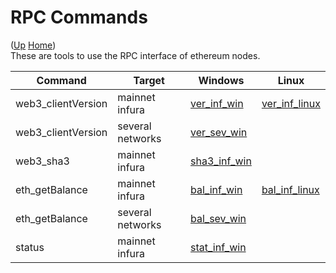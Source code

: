 # RPC Commands

([Up](..) [Home](..\..))<br>
These are tools to use the RPC interface of ethereum nodes.

| Command            | Target            | Windows       | Linux
| ----               | ----              | ------------  |-----------
| web3_clientVersion | mainnet infura    | [ver_inf_win] | [ver_inf_linux]
| web3_clientVersion | several networks  | [ver_sev_win] |
| web3_sha3          | mainnet infura    | [sha3_inf_win]
| eth_getBalance     | mainnet infura    | [bal_inf_win] | [bal_inf_linux]
| eth_getBalance     | several networks  | [bal_sev_win] |
| status             | mainnet infura    | [stat_inf_win]

[ver_inf_win]:      https://github.com/web3examples/ethereum/blob/master/rpc/web3_clientVersion_mainnet.infura.io.cmd 
[ver_inf_linux]:    https://github.com/web3examples/ethereum/blob/master/rpc/web3_clientVersion_mainnet.infura.io
[ver_sev_win]:      https://github.com/web3examples/ethereum/blob/master/rpc/web3_clientVersion_several_networks.cmd
[bal_inf_win]:      https://github.com/web3examples/ethereum/blob/master/rpc/eth_getBalance_mainnet.infura.io.cmd
[bal_inf_linux]:    https://github.com/web3examples/ethereum/blob/master/rpc/eth_getBalance_mainnet.infura.io
[bal_sev_win]:      https://github.com/web3examples/ethereum/blob/master/rpc/eth_getBalance_several_networks.cmd
[stat_inf_win]:     https://github.com/web3examples/ethereum/blob/master/rpc/status_mainnet.infura.io.cmd
[sha3_inf_win]:     https://github.com/web3examples/ethereum/blob/master/rpc/web3_sha3_mainnet.infura.io.cmd